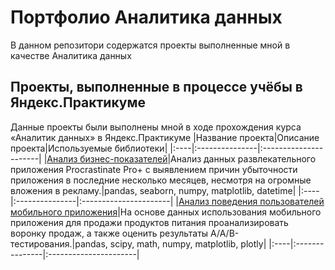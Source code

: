 # Портфолио Аналитика данных
В данном репозитори содержатся проекты выполненные мной в качестве Аналитика данных

## Проекты, выполненные в процессе учёбы в Яндекс.Практикуме
Данные проекты были выполнены мной в ходе прохождения курса «Аналитик данных» в Яндекс.Практикуме
|Название проекта|Описание проекта|Используемые библиотеки|
|:----|:---------------|:----------------------|
|[Анализ бизнес-показателей](buisness_analisis)|Анализ данных развлекательного приложения Procrastinate Pro+ с выявлением причин убыточности приложения в последние несколько месяцев, несмотря на огромные вложения в рекламу.|pandas, seaborn, numpy, matplotlib, datetime|
|:----|:---------------|:----------------------|
|[Анализ поведения пользователей мобильного приложения](buisness_analisis)|На основе данных использования мобильного приложения для продажи продуктов питания проанализировать воронку продаж, а также оценить результаты A/A/B-тестирования.|pandas, scipy, math, numpy, matplotlib, plotly|
|:----|:---------------|:----------------------|
